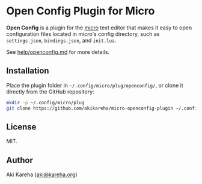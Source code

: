 # Open Config Plugin for Micro

**Open Config** is a plugin for the
[micro](https://micro-editor.github.io/) text editor that makes it easy to
open configuration files located in micro's config directory, such as
`settings.json`, `bindings.json`, and `init.lua`.

See [help/openconfig.md](help/openconfig.md) for more details.

## Installation

Place the plugin folder in `~/.config/micro/plug/openconfig/`, or clone it
directly from the GitHub repository:

```sh
mkdir -p ~/.config/micro/plug
git clone https://github.com/akikareha/micro-openconfig-plugin ~/.config/micro/plug/openconfig
```

## License

MIT.

## Author

Aki Kareha (aki@kareha.org)
